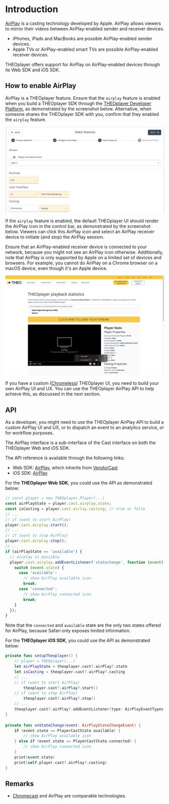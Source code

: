 # Introduction

[AirPlay](https://www.apple.com/airplay/) is a casting technology developed by Apple.
AirPlay allows viewers to mirror their videos between AirPlay-enabled sender and receiver devices.

- iPhones, iPads and MacBooks are possible AirPlay-enabled sender devices.
- Apple TVs or AirPlay–enabled smart TVs are possible AirPlay-enabled receiver devices.

THEOplayer offers support for AirPlay on AirPlay-enabled devices through its Web SDK and iOS SDK.

## How to enable AirPlay

AirPlay is a THEOplayer feature.
Ensure that the `airplay` feature is enabled when you build a THEOplayer SDK through the [THEOplayer Developer Platform](https://portal.theoplayer.com/),
as demonstrated by the screenshot below.
Alternative, when someone shares the THEOplayer SDK with you, confirm that they enabled the `airplay` feature.

![Enable Airplay](../../../../../theoplayer/assets/img/portal-airplay-enabled.png)

If the `airplay` feature is enabled, the default THEOplayer UI should render the AirPlay icon in the control bar,
as demonstrated by the screenshot below.
Viewers can click this AirPlay icon and select an AirPlay receiver device to initiate (and stop) the AirPlay session.

Ensure that an AirPlay-enabled receiver device is connected to your network, because you might not see an AirPlay icon otherwise.
Additionally, note that AirPlay is only supported by Apple on a limited set of devices and browsers.
For example, you cannot do AirPlay on a Chrome browser on a macOS device, even though it's an Apple device.

![AirPlay demo](../../../../../theoplayer/assets/img/airplay-demo-theoplayer.png)

If you have a custom ([Chromeless](../../../how-to-guides/11-ui/06-how-to-build-chromeless-ui.mdx)) THEOplayer UI,
you need to build your own AirPlay UI and UX. You can use the THEOplayer AirPlay API to help achieve this, as discussed in the next section.

## API

As a developer, you might need to use the THEOplayer AirPlay API to build a custom AirPlay UI and UX,
or to dispatch an event to an analytics service, or for workflow purposes.

The AirPlay interface is a sub-interface of the Cast interface on both the THEOplayer Web and iOS SDK.

The API reference is available through the following links:

- Web SDK: [AirPlay](pathname:///theoplayer/v7/api-reference/web/interfaces/AirPlay.html), which inherits from [VendorCast](pathname:///theoplayer/v7/api-reference/web/interfaces/VendorCast.html)
- iOS SDK: [AirPlay](pathname:///theoplayer/v7/api-reference/ios/Protocols/AirPlay.html)

For the **THEOplayer Web SDK**, you could use the API as demonstrated below:

```javascript
// const player = new THEOplayer.Player(...)
const airPlayState = player.cast.airplay.state;
const isCasting = player.cast.airlay.casting; // true or false
// ...
// if (want to start AirPlay)
player.cast.airplay.start();
// ...
// if (want to stop AirPlay)
player.cast.airplay.stop();
// ...
if (airPlayState == 'available') {
  // airplay is possible
  player.cast.airplay.addEventListener('statechange', function (event) {
    switch (event.state) {
      case 'available':
        // show AirPlay available icon
        break;
      case 'connected':
        // show AirPlay connected icon
        break;
    }
  });
}
```

Note that the `connected` and `available` state are the only two states offered for AirPlay, because
Safari only exposes limited information.

For the **THEOplayer iOS SDK**, you could use the API as demonstrated below:

```swift
private func setupTheoplayer() {
    // player = THEOplayer(...)
    let airPlayState = theoplayer.cast?.airPlay?.state
    let isCasting = theoplayer.cast?.airPlay?.casting
    // ...
    // if (want to start AirPlay)
        theoplayer.cast?.airPlay?.start()
    // if (want to stop AirPlay)
        theoplayer.cast?.airPlay?.stop()
    // ...
    theoplayer.cast?.airPlay?.addEventListener(type: AirPlayEventTypes.STATE_CHANGE, listener: onStateChange)
}

private func onStateChange(event: AirPlayStateChangeEvent) {
    if (event.state == PlayerCastState.available) {
        // show AirPlay available icon
    } else if (event.state == PlayerCastState.connected) {
        // show AirPlay connected icon
    }
    print(event.state)
    print(self.player.cast?.airPlay?.casting)
}
```

## Remarks

- [Chromecast](../../../how-to-guides/03-cast/01-chromecast/00-introduction.md) and AirPlay are comparable technologies.
